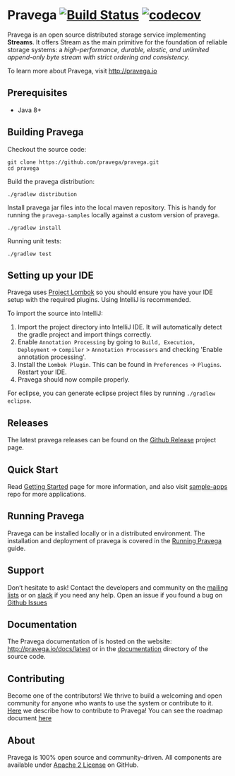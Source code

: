 <!--
Copyright (c) 2017 Dell Inc., or its subsidiaries. All Rights Reserved.

Licensed under the Apache License, Version 2.0 (the "License");
you may not use this file except in compliance with the License.
You may obtain a copy of the License at

    http://www.apache.org/licenses/LICENSE-2.0
-->
# Pravega [![Build Status](https://travis-ci.org/pravega/pravega.svg?branch=master)](https://travis-ci.org/pravega/pravega/builds) [![codecov](https://codecov.io/gh/pravega/pravega/branch/master/graph/badge.svg?token=6xOvaR0sIa)](https://codecov.io/gh/pravega/pravega)

Pravega is an open source distributed storage service implementing **Streams**. It offers Stream as the main primitive for the foundation of reliable storage systems: a *high-performance, durable, elastic, and unlimited append-only byte stream with strict ordering and consistency*.

To learn more about Pravega, visit http://pravega.io

## Prerequisites

- Java 8+

## Building Pravega

Checkout the source code:

```
git clone https://github.com/pravega/pravega.git
cd pravega
```

Build the pravega distribution:

```
./gradlew distribution
```

Install pravega jar files into the local maven repository. This is handy for running the `pravega-samples` locally against a custom version of pravega.

```
./gradlew install
```

Running unit tests:

```
./gradlew test
```

## Setting up your IDE

Pravega uses [Project Lombok](https://projectlombok.org/) so you should ensure you have your IDE setup with the required plugins. Using IntelliJ is recommended.

To import the source into IntelliJ:

1. Import the project directory into IntelliJ IDE. It will automatically detect the gradle project and import things correctly.
2. Enable `Annotation Processing` by going to `Build, Execution, Deployment` -> `Compiler` > `Annotation Processors` and checking 'Enable annotation processing'.
3. Install the `Lombok Plugin`. This can be found in `Preferences` -> `Plugins`. Restart your IDE.
4. Pravega should now compile properly.

For eclipse, you can generate eclipse project files by running `./gradlew eclipse`.

## Releases

The latest pravega releases can be found on the [Github Release](https://github.com/pravega/pravega/releases) project page.

## Quick Start

Read [Getting Started](documentation/src/docs/getting-started.md) page for more information, and also visit [sample-apps](https://github.com/pravega/pravega-samples) repo for more applications.

## Running Pravega

Pravega can be installed locally or in a distributed environment. The installation and deployment of pravega is covered in the [Running Pravega](documentation/src/docs/deployment/deployment.md) guide.

## Support

Don’t hesitate to ask! Contact the developers and community on the [mailing lists](https://groups.google.com/forum/#!forum/pravega-users) or on [slack](https://codecommunity.slack.com/#pravega) if you need any help.
Open an issue if you found a bug on [Github
Issues](https://github.com/pravega/pravega/issues)

## Documentation

The Pravega documentation of is hosted on the website:
<http://pravega.io/docs/latest> or in the [documentation](documentation/src/docs) directory of the source code.

## Contributing

Become one of the contributors! We thrive to build a welcoming and open
community for anyone who wants to use the system or contribute to it.
[Here](documentation/src/docs/contributing.md) we describe how to contribute to Pravega!
You can see the roadmap document [here](documentation/src/docs/roadmap.md)

## About

Pravega is 100% open source and community-driven. All components are available
under [Apache 2 License](https://www.apache.org/licenses/LICENSE-2.0.html) on
GitHub.
